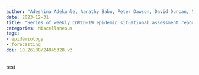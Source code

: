 ```yaml
---
author: "Adeshina Adekunle, Aarathy Babu, Peter Dawson, David Duncan, Nicholas Geard, Kathryn Glass, Nick Golding, Tianxiao Hao, Rob J Hyndman, Dennis Liu, Michael Lydeamore, Emma McBride, James McCaw, Jodie McVernon, Michael Meehan, Pablo Montero-Manso, Dylan Morris, Rob Moss, Mitchell O'Hara-Wild, David Price, Joshua Ross, Gerard Ryan, Katharine Senior, Freya Shearer, Tobin Smith, Mingmei Teo, Ruarai Tobin, Camelia Walker, Saras Windecker, James Wood"
date: 2023-12-31
title: "Series of weekly COVID-19 epidemic situational assessment reports submitted to the Australian Government Department of Health, Office of Health Protection, from April 2020 to December 2023"
categories: Miscellaneous
tags:
- epidemiology
- forecasting
doi: 10.26188/24845328.v3
---
```


test
